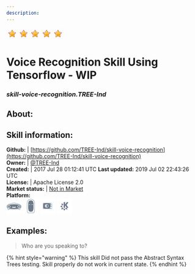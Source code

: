 ```yaml
---
description: 
---
```


![](../.gitbook/assets/star.png)![](../.gitbook/assets/star.png)![](../.gitbook/assets/star.png)![](../.gitbook/assets/star.png)![](../.gitbook/assets/star.png)  
# Voice Recognition Skill Using Tensorflow - WIP  
### _skill-voice-recognition.TREE-Ind_  
## About:  


## Skill information:  
**Github:** | [https://github.com/TREE-Ind/skill-voice-recognition](https://github.com/TREE-Ind/skill-voice-recognition)  
**Owner:** | [@TREE-Ind](https://github.com/TREE-Ind)  
**Created:** | 2017 Jul 28 01:12:41 UTC  **Last updated:** 2019 Jul 02 22:43:26 UTC  
**License:** | Apache License 2.0  
**Market status:** | [Not in Market](https://market.mycroft.ai/skill/)  
**Platform:**  
 ![Mark I](../.gitbook/assets/mark-1-icon.png)  ![Mark II](../.gitbook/assets/mark-2-icon.png)  ![Picroft](../.gitbook/assets/picroft-icon.png)  ![plasmoid](../.gitbook/assets/kde.png)   
## Examples:  
> Who are you speaking to?  
  
{% hint style="warning" %}
This skill Did not pass the Abstract Syntax Trees testing. Skill properly do not work in current state.
{% endhint %}
